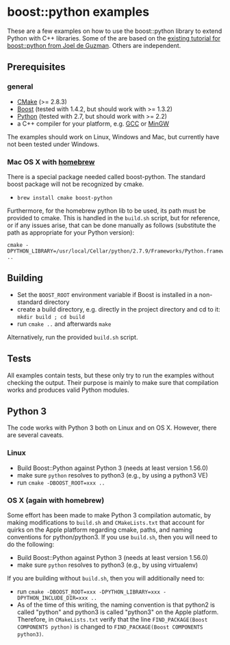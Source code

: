 
# boost::python examples

These are a few examples on how to use the boost::python library to extend Python with C++ libraries.
Some of the are based on the [existing tutorial for boost::python from Joel de Guzman](http://www.boost.org/doc/libs/1_46_1/libs/python/doc/tutorial/doc/html/index.html "Boost.Python tutorial").
Others are independent.

## Prerequisites

### general
+ [CMake](http://www.cmake.org "CMake project page") (>= 2.8.3)
+ [Boost](http://www.boost.org/ "Boost project page") (tested with 1.4.2, but should work with >= 1.3.2)
+ [Python](http://www.python.org "Python home page") (tested with 2.7, but should work with >= 2.2)
+ a C++ compiler for your platform, e.g. [GCC](http://gcc.gnu.org "GCC home") or [MinGW](http://www.mingw.org "Minimalist GNU for Windows")

The examples should work on Linux, Windows and Mac, but currently have not been tested under Windows.

### Mac OS X with [homebrew](http://brew.sh)

There is a special package needed called boost-python. The standard boost package will not be recognized by cmake. 

+ `brew install cmake boost-python`

Furthermore, for the homebrew python lib to be used, its path must be provided to cmake. This is handled in the `build.sh` script, but for reference, or if any issues arise, that can be done manually as follows (substitute the path as appropriate for your Python version):

    cmake -DPYTHON_LIBRARY=/usr/local/Cellar/python/2.7.9/Frameworks/Python.framework/Versions/2.7/lib/libpython2.7.dylib ..

## Building

+ Set the `BOOST_ROOT` environment variable if Boost is installed in a non-standard directory
+ create a build directory, e.g. directly in the project directory and cd to it: `mkdir build ; cd build`
+ run `cmake ..` and afterwards `make`

Alternatively, run the provided `build.sh` script.

## Tests

All examples contain tests, but these only try to run the examples without checking the output. Their purpose is mainly to make sure that compilation works and produces valid Python modules.

## Python 3

The code works with Python 3 both on Linux and on OS X. However, there are several caveats.

### Linux

+ Build Boost::Python against Python 3 (needs at least version 1.56.0)
+ make sure `python` resolves to python3 (e.g., by using a python3 VE)
+ run `cmake -DBOOST_ROOT=xxx ..`

### OS X (again with homebrew)

Some effort has been made to make Python 3 compilation automatic, by making modifications to `build.sh` and `CMakeLists.txt` that account for quirks on the Apple platform regarding cmake, paths, and naming conventions for python/python3. If you use `build.sh`, then you will need to do the following:

+ Build Boost::Python against Python 3 (needs at least version 1.56.0)
+ make sure `python` resolves to python3 (e.g., by using virtualenv)

If you are building without `build.sh`, then you will additionally need to:

+ run `cmake -DBOOST_ROOT=xxx -DPYTHON_LIBRARY=xxx -DPYTHON_INCLUDE_DIR=xxx ..`
+ As of the time of this writing, the naming convention is that python2 is called "python" and python3 is called "python3" on the Apple platform. Therefore, in `CMakeLists.txt` verify that the line `FIND_PACKAGE(Boost COMPONENTS python)` is changed to `FIND_PACKAGE(Boost COMPONENTS python3)`.